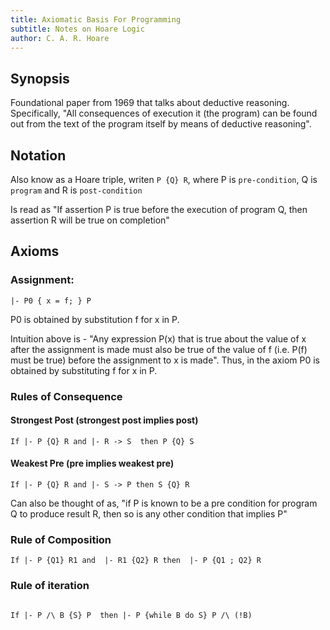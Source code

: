 ```yaml
---
title: Axiomatic Basis For Programming
subtitle: Notes on Hoare Logic
author: C. A. R. Hoare
---
```



Synopsis
--------

Foundational paper from 1969 that
talks about deductive reasoning.
Specifically, "All consequences of
execution it (the program) can be found
out from the text of the program itself
by means of deductive reasoning".

Notation
--------

Also know as a Hoare triple, writen `P {Q} R`, where
P is `pre-condition`, Q is `program` and R is `post-condition`

Is read as "If assertion P is true
before the execution of program Q, then
assertion R will be true on completion"


Axioms
------

### Assignment:

```
|- P0 { x = f; } P

```
P0 is obtained by substitution f for x in P.

Intuition above is - "Any expression P(x) that is true about the value
of x after the assignment is made must also be true of the value
of f (i.e. P(f) must be true) before the assignment to x is made".
Thus, in the axiom P0 is obtained by substituting f for x in P.

### Rules of Consequence

#### Strongest Post (strongest post implies post)
```
If |- P {Q} R and |- R -> S  then P {Q} S
```

#### Weakest Pre (pre implies weakest pre)

```
If |- P {Q} R and |- S -> P then S {Q} R
```
Can also be thought of as, "if P is known to be a
pre condition for program Q to produce result R, then
so is any other condition that implies P"

### Rule of Composition

```
If |- P {Q1} R1 and  |- R1 {Q2} R then  |- P {Q1 ; Q2} R
```

### Rule of iteration

```

If |- P /\ B {S} P  then |- P {while B do S} P /\ (!B)

```


